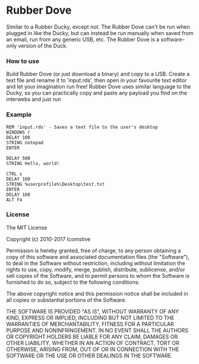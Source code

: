 # Rubber Dove
Similar to a Rubber Ducky, except not. The Rubber Dove can't be run when plugged in
like the Ducky, but can instead be run manually when saved from an email, run from any
generic USB, etc. The Rubber Dove is a software-only version of the Duck.

### How to use
Build Rubber Dove (or just download a binary) and copy to a USB. Create a text file and
rename it to 'input.rds', then open in your favourite text editor and let your imagination
run free! Rubber Dove uses similar language to the Ducky, so you can practically copy and
paste any payload you find on the interwebs and just run

### Example
```
REM 'input.rds' - Saves a text file to the user's desktop
WINDOWS r
DELAY 100
STRING notepad
ENTER

DELAY 500
STRING Hello, world!

CTRL s
DELAY 100
STRING %userprofile%\Desktop\test.txt
ENTER
DELAY 100
ALT F4
```

### License
The MIT License

Copyright (c) 2010-2017 lcomstive

Permission is hereby granted, free of charge, to any person obtaining a copy
of this software and associated documentation files (the "Software"), to deal
in the Software without restriction, including without limitation the rights
to use, copy, modify, merge, publish, distribute, sublicense, and/or sell
copies of the Software, and to permit persons to whom the Software is
furnished to do so, subject to the following conditions:

The above copyright notice and this permission notice shall be included in
all copies or substantial portions of the Software.

THE SOFTWARE IS PROVIDED "AS IS", WITHOUT WARRANTY OF ANY KIND, EXPRESS OR
IMPLIED, INCLUDING BUT NOT LIMITED TO THE WARRANTIES OF MERCHANTABILITY,
FITNESS FOR A PARTICULAR PURPOSE AND NONINFRINGEMENT. IN NO EVENT SHALL THE
AUTHORS OR COPYRIGHT HOLDERS BE LIABLE FOR ANY CLAIM, DAMAGES OR OTHER
LIABILITY, WHETHER IN AN ACTION OF CONTRACT, TORT OR OTHERWISE, ARISING FROM,
OUT OF OR IN CONNECTION WITH THE SOFTWARE OR THE USE OR OTHER DEALINGS IN
THE SOFTWARE.


